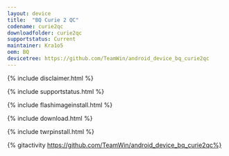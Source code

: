 ```yaml
---
layout: device
title:  "BQ Curie 2 QC"
codename: curie2qc
downloadfolder: curie2qc 
supportstatus: Current
maintainer: Kra1o5
oem: BQ
devicetree: https://github.com/TeamWin/android_device_bq_curie2qc
---
```


{% include disclaimer.html %}

{% include supportstatus.html %}

{% include flashimageinstall.html %}

{% include download.html %}

{% include twrpinstall.html %}

{% gitactivity  https://github.com/TeamWin/android_device_bq_curie2qc%}
